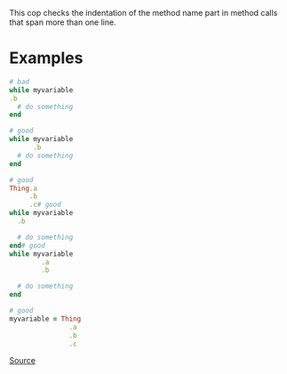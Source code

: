 
This cop checks the indentation of the method name part in method calls
that span more than one line.

# Examples

```ruby
# bad
while myvariable
.b
  # do something
end

# good
while myvariable
      .b
  # do something
end

# good
Thing.a
     .b
     .c# good
while myvariable
  .b

  # do something
end# good
while myvariable
        .a
        .b

  # do something
end

# good
myvariable = Thing
               .a
               .b
               .c
```

[Source](http://www.rubydoc.info/gems/rubocop/RuboCop/Cop/Layout/MultilineMethodCallIndentation)